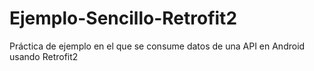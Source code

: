 # Ejemplo-Sencillo-Retrofit2
Práctica de ejemplo en el que se consume datos de una API en Android usando Retrofit2
